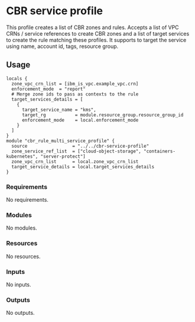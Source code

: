 # CBR service profile

This profile creates a list of CBR zones and rules. Accepts a list of VPC CRNs / service references to create CBR zones and a list of target services to create the rule matching these profiles. It supports to target the service using name, account id, tags, resource group.
## Usage

```hcl
locals {
  zone_vpc_crn_list = [ibm_is_vpc.example_vpc.crn]
  enforcement_mode  = "report"
  # Merge zone ids to pass as contexts to the rule
  target_services_details = [
    {
      target_service_name = "kms",
      target_rg           = module.resource_group.resource_group_id
      enforcement_mode    = local.enforcement_mode
    }
  ]
}
module "cbr_rule_multi_service_profile" {
  source                 = "../../cbr-service-profile"
  zone_service_ref_list  = ["cloud-object-storage", "containers-kubernetes", "server-protect"]
  zone_vpc_crn_list      = local.zone_vpc_crn_list
  target_service_details = local.target_services_details
}
```

<!-- BEGINNING OF PRE-COMMIT-TERRAFORM DOCS HOOK -->
### Requirements

No requirements.

### Modules

No modules.

### Resources

No resources.

### Inputs

No inputs.

### Outputs

No outputs.
<!-- END OF PRE-COMMIT-TERRAFORM DOCS HOOK -->
